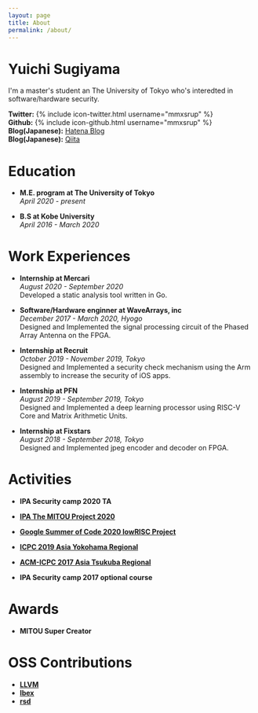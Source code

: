 ```yaml
---
layout: page
title: About
permalink: /about/
---
```


# Yuichi Sugiyama
I'm a master's student an The University of Tokyo who's interedted in software/hardware security.

**Twitter:** {% include icon-twitter.html username="mmxsrup" %}  
**Github:** {% include icon-github.html username="mmxsrup" %}  
**Blog(Japanese):** [Hatena Blog](http://mmxsrup.hatenablog.com/)  
**Blog(Japanese):** [Qiita](https://qiita.com/mmxsrup)

# Education
- **M.E. program at The University of Tokyo**  
*April 2020 - present*

- **B.S at Kobe University**  
*April 2016 - March 2020*

# Work Experiences
- **Internship at Mercari**  
*August 2020 - September 2020*  
Developed a static analysis tool written in Go.

- **Software/Hardware enginner at WaveArrays, inc**  
*December 2017 - March 2020, Hyogo*  
Designed and Implemented the signal processing circuit of the Phased Array Antenna on the FPGA.

- **Internship at Recruit**  
*October 2019 - November 2019, Tokyo*  
Designed and Implemented a security check mechanism using the Arm assembly to increase the security of iOS apps.

- **Internship at PFN**  
*August 2019 - September 2019, Tokyo*  
Designed and Implemented a deep learning processor using RISC-V Core and Matrix Arithmetic Units.

- **Internship at Fixstars**  
*August 2018 - September 2018, Tokyo*  
Designed and Implemented jpeg encoder and decoder on FPGA.

# Activities
- **IPA Security camp 2020 TA**

- **[IPA The MITOU Project 2020](https://www.ipa.go.jp/jinzai/mitou/2020/gaiyou_tn-1.html)**

- **[Google Summer of Code 2020 lowRISC Project](https://summerofcode.withgoogle.com/archive/2020/projects/5950588879110144/)**

- **[ICPC 2019 Asia Yokohama Regional](https://icpc.iisf.or.jp/2019-yokohama/)**

- **[ACM-ICPC 2017 Asia Tsukuba Regional](https://icpc.iisf.or.jp/2017-tsukuba/)**

- **IPA Security camp 2017 optional course**

# Awards
- **MITOU Super Creator**

# OSS Contributions
- **[LLVM](https://github.com/llvm/llvm-project/search?q=Yuichi+Sugiyama&type=Commits)**
- **[Ibex](https://github.com/lowRISC/ibex/commits?author=mmxsrup)**
- **[rsd](https://github.com/rsd-devel/rsd/commits/master?author=mmxsrup)**

